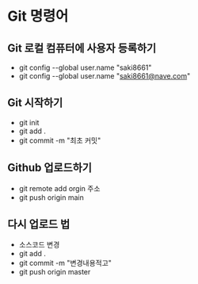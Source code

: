 # Git 명령어

## Git 로컬 컴퓨터에 사용자 등록하기

- git config --global user.name "saki8661"
- git config --global user.name "saki8661@nave.com"

## Git 시작하기

- git init
- git add .
- git commit -m "최초 커밋"

## Github 업로드하기

- git remote add orgin 주소
- git push origin main

## 다시 업로드 법

- 소스코드 변경
- git add .
- git commit -m "변경내용적고"
- git push origin master
